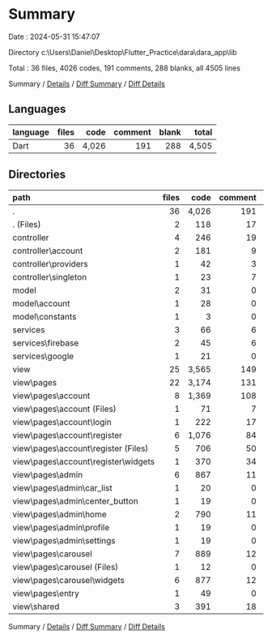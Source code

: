 # Summary

Date : 2024-05-31 15:47:07

Directory c:\\Users\\Daniel\\Desktop\\Flutter_Practice\\dara\\dara_app\\lib

Total : 36 files,  4026 codes, 191 comments, 288 blanks, all 4505 lines

Summary / [Details](details.md) / [Diff Summary](diff.md) / [Diff Details](diff-details.md)

## Languages
| language | files | code | comment | blank | total |
| :--- | ---: | ---: | ---: | ---: | ---: |
| Dart | 36 | 4,026 | 191 | 288 | 4,505 |

## Directories
| path | files | code | comment | blank | total |
| :--- | ---: | ---: | ---: | ---: | ---: |
| . | 36 | 4,026 | 191 | 288 | 4,505 |
| . (Files) | 2 | 118 | 17 | 14 | 149 |
| controller | 4 | 246 | 19 | 31 | 296 |
| controller\\account | 2 | 181 | 9 | 14 | 204 |
| controller\\providers | 1 | 42 | 3 | 6 | 51 |
| controller\\singleton | 1 | 23 | 7 | 11 | 41 |
| model | 2 | 31 | 0 | 2 | 33 |
| model\\account | 1 | 28 | 0 | 2 | 30 |
| model\\constants | 1 | 3 | 0 | 0 | 3 |
| services | 3 | 66 | 6 | 13 | 85 |
| services\\firebase | 2 | 45 | 6 | 8 | 59 |
| services\\google | 1 | 21 | 0 | 5 | 26 |
| view | 25 | 3,565 | 149 | 228 | 3,942 |
| view\\pages | 22 | 3,174 | 131 | 194 | 3,499 |
| view\\pages\\account | 8 | 1,369 | 108 | 121 | 1,598 |
| view\\pages\\account (Files) | 1 | 71 | 7 | 8 | 86 |
| view\\pages\\account\\login | 1 | 222 | 17 | 18 | 257 |
| view\\pages\\account\\register | 6 | 1,076 | 84 | 95 | 1,255 |
| view\\pages\\account\\register (Files) | 5 | 706 | 50 | 59 | 815 |
| view\\pages\\account\\register\\widgets | 1 | 370 | 34 | 36 | 440 |
| view\\pages\\admin | 6 | 867 | 11 | 30 | 908 |
| view\\pages\\admin\\car_list | 1 | 20 | 0 | 3 | 23 |
| view\\pages\\admin\\center_button | 1 | 19 | 0 | 3 | 22 |
| view\\pages\\admin\\home | 2 | 790 | 11 | 18 | 819 |
| view\\pages\\admin\\profile | 1 | 19 | 0 | 3 | 22 |
| view\\pages\\admin\\settings | 1 | 19 | 0 | 3 | 22 |
| view\\pages\\carousel | 7 | 889 | 12 | 33 | 934 |
| view\\pages\\carousel (Files) | 1 | 12 | 0 | 3 | 15 |
| view\\pages\\carousel\\widgets | 6 | 877 | 12 | 30 | 919 |
| view\\pages\\entry | 1 | 49 | 0 | 10 | 59 |
| view\\shared | 3 | 391 | 18 | 34 | 443 |

Summary / [Details](details.md) / [Diff Summary](diff.md) / [Diff Details](diff-details.md)